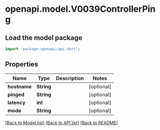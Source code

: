 # openapi.model.V0039ControllerPing

## Load the model package
```dart
import 'package:openapi/api.dart';
```

## Properties
Name | Type | Description | Notes
------------ | ------------- | ------------- | -------------
**hostname** | **String** |  | [optional] 
**pinged** | **String** |  | [optional] 
**latency** | **int** |  | [optional] 
**mode** | **String** |  | [optional] 

[[Back to Model list]](../README.md#documentation-for-models) [[Back to API list]](../README.md#documentation-for-api-endpoints) [[Back to README]](../README.md)


